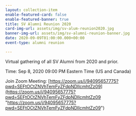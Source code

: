 ```yaml
---
layout: collection-item
enable-featured-card: false
enable-featured-banner: true
title: SV Alumni Reunion 2020
card-img-url: assets/img/sv-alum-reunion2020.jpg
banner-img-url: assets/img/sv-alumni-reunion-banner.jpg
date: 2020-09-09T01:00:00.000+00:00
event-type: alumni reunion

---
```

Virtual gathering of all SV Alumni from 2020 and prior.

Time: Sep 8, 2020 09:00 PM Eastern Time (US and Canada)

Join Zoom Meeting: [https://zoom.us/j/94095657775?pwd=SEFtOCtZNVhTemFyZFdpNDlIcmhtZz09](https://zoom.us/j/94095657775?pwd=SEFtOCtZNVhTemFyZFdpNDlIcmhtZz09 "https://zoom.us/j/94095657775?pwd=SEFtOCtZNVhTemFyZFdpNDlIcmhtZz09")